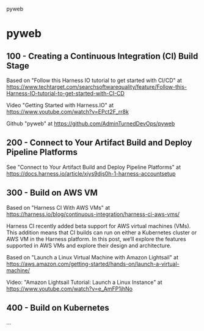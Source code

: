 pyweb
# pyweb

## 100 - Creating a Continuous Integration (CI) Build Stage

Based on "Follow this Harness IO tutorial to get started with CI/CD" at https://www.techtarget.com/searchsoftwarequality/feature/Follow-this-Harness-IO-tutorial-to-get-started-with-CI-CD

Video "Getting Started with Harness.IO" at https://www.youtube.com/watch?v=EPct2F_rr8k

Github "pyweb" at https://github.com/AdminTurnedDevOps/pyweb

## 200 - Connect to Your Artifact Build and Deploy Pipeline Platforms

See "Connect to Your Artifact Build and Deploy Pipeline Platforms" at https://docs.harness.io/article/xiys9djs0h-1-harness-accountsetup

## 300 - Build on AWS VM

Based on "Harness CI With AWS VMs" at https://harness.io/blog/continuous-integration/harness-ci-aws-vms/

Harness CI recently added beta support for AWS virtual machines (VMs). This addition means that CI builds can run on either a Kubernetes cluster or AWS VM in the Harness platform. In this post, we’ll explore the features supported in AWS VMs and explore their design and architecture.

Based on "Launch a Linux Virtual Machine with Amazon Lightsail" at https://aws.amazon.com/getting-started/hands-on/launch-a-virtual-machine/

Video: "Amazon Lightsail Tutorial: Launch a Linux Instance" at https://www.youtube.com/watch?v=e_AmFP1jhNo

## 400 - Build on Kubernetes

...
